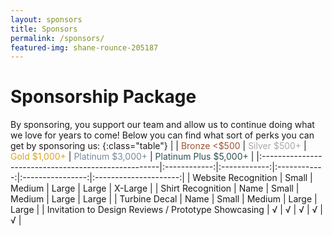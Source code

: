 ```yaml
---
layout: sponsors
title: Sponsors
permalink: /sponsors/
featured-img: shane-rounce-205187
---
```


# Sponsorship Package
By sponsoring, you support our team and allow us to continue doing what we love for years to come!
Below you can find what sort of perks you can get by sponsoring us:
{:class="table"}
|                                                     | <span style="color:sienna">Bronze <$500</span> | <span style="color:darkgray">Silver $500+</span> | <span style="color:goldenrod">Gold $1,000+</span> | <span style="color:lightslategray">Platinum $3,000+</span> | <span style="color:darkslategray">Platinum Plus $5,000+</span> |
|:----------------------------------------------------|:------------:|:------------:|:------------:|:----------------:|:---------------------:|
| Website Recognition                                 | Small        | Medium       | Large        | Large            | X-Large               |
| Shirt Recognition                                   | Name         | Small        | Medium       | Large            | Large                 |
| Turbine Decal                                       | Name         | Small        | Medium       | Large            | Large                 |
| Invitation to Design Reviews / Prototype Showcasing | √            | √            | √            | √                | √                     |
  
